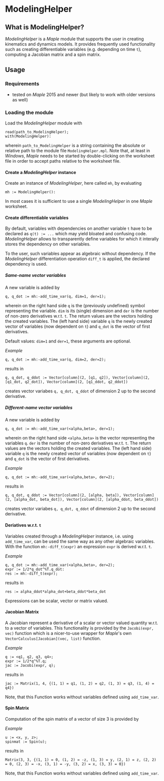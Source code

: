 # ModelingHelper
## What is ModelingHelper?
*ModelingHelper* is a *Maple* module that supports the user in creating kinematics and dynamics models.
It provides frequently used functionality such as creating differentiable variables (e.g. depending on time ```t```), computing a Jacobian matrix and a spin matrix.


## Usage

### Requirements
* tested on *Maple* 2015 and newer (but likely to work with older versions as well)

### Loading the module
Load the *ModelingHelper* module with
```
read(path_to_ModelingHelper);
with(ModelingHelper):
```
wherein `path_to_ModelingHelper` is a string containing the absolute or relative path to the module file `ModelingHelper.mpl`.
Note that, at least in *Windows*, *Maple* needs to be started by double-clicking on the worksheet file in order to accept paths relative to the worksheet file.

#### Create a *ModelingHelper* instance
Create an instance of *ModelingHelper*, here called `mh`, by evaluating

```
mh := ModelingHelper():
```
In most cases it is sufficient to use a single *ModelingHelper* in one *Maple* worksheet.

#### Create differentiable variables
By default, variables with dependencies on another variable ```t``` have to be declared as ```q(t) := ...``` which may yield bloated and confusing code.
*ModelingHelper* allows to transparently define variables for which it interally stores the dependency on other variables. 

To the user, such variables appear as algebraic without dependency. If the *ModelingHelper* differentiation operation ```diff_t``` is applied, the declared dependency is used.

##### Same-name vector variables
A new variable is added by
```
q, q_dot := mh:-add_time_var(q, dim=1, der=1);
```
wherein on the right hand side ```q``` is the (previously undefined) symbol representing the variable.
```dim``` is its (single) dimension and ```der``` is the number of non-zero derivatives w.r.t. ```t```.
The return values are the vectors holding the created variables. The (left hand side) variable ```q``` is the newly created vector of variables (now dependent on ```t```) and ```q_dot``` is the vector of first derivatives.

Default values: ```dim=1``` and ```der=1```, these arguments are optional.

*Example*
```
q, q_dot := mh:-add_time_var(q, dim=2, der=2);
```
results in
```
q, q_dot, q_ddot := Vector[column](2, [q1, q2]), Vector[column](2, [q1_dot, q2_dot]), Vector[column](2, [q1_ddot, q2_ddot])
```
creates vector variabes ```q, q_dot, q_ddot``` of dimension 2 up to the second derivative.

##### Different-name vector variables
A new variable is added by
```
q, q_dot := mh:-add_time_var(<alpha,beta>, der=1);
```
wherein on the right hand side ```<alpha,beta>``` is the vector representing the variables ```q```.
```der``` is the number of non-zero derivatives w.r.t. ```t```.
The return values are the vectors holding the created variables. The (left hand side) variable ```q``` is the newly created vector of variables (now dependent on ```t```) and ```q_dot``` is the vector of first derivatives.

*Example*
```
q, q_dot := mh:-add_time_var(<alpha,beta>, der=2);
```
results in
```
q, q_dot, q_ddot := Vector[column](2, [alpha, beta]), Vector[column](2, [alpha_dot, beta_dot]), Vector[column](2, [alpha_ddot, beta_ddot])
```
creates vector variabes ```q, q_dot, q_ddot``` of dimension 2 up to the second derivative.

#### Deriatives w.r.t. ```t```
Variables created through a *ModelingHelper* instance, i.e. using ```add_time_var```, can be used the same way as any other algebraic variables.
With the function ```mh:-diff_t(expr)``` an expression ```expr``` is derived w.r.t. ```t```.

*Example*
```
q, q_dot := mh:-add_time_var(<alpha,beta>, der=2);
expr := 1/2*q_dot^%T.q_dot:
res := mh:-diff_t(expr);
```
results in
```
res := alpha_ddot*alpha_dot+beta_ddot*beta_dot
```

Expressions can be scalar, vector or matrix valued.


#### Jacobian Matrix
A Jacobian represent a derivative of a scalar or vector valued quantity w.r.t. to a vector of variables.
This functionality is provided by the ```Jacobi(expr, vec)``` function which is a nicer-to-use wrapper for *Maple*'s own ```VectorCalculus[Jacobian](vec, list)``` function.

*Example*
```
q := <q1, q2, q3, q4>;
expr := 1/2*q^%T.q;
jac := Jacobi(expr, q);
```
results in
```
jac := Matrix(1, 4, {(1, 1) = q1, (1, 2) = q2, (1, 3) = q3, (1, 4) = q4})
```

Note, that this Function works without variables defined using ```add_time_var```.

#### Spin Matrix
Computation of the spin matrix of a vector of size 3 is provided by

*Example*
```
u := <x, y, z>;
spinmat := Spin(u);
```
results in
```
Matrix(3, 3, {(1, 1) = 0, (1, 2) = -z, (1, 3) = y, (2, 1) = z, (2, 2) = 0, (2, 3) = -x, (3, 1) = -y, (3, 2) = x, (3, 3) = 0})
```

Note, that this Function works without variables defined using ```add_time_var```.
